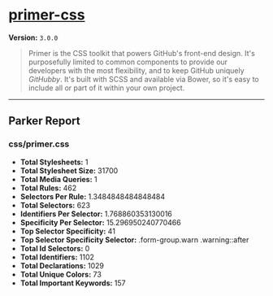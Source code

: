 # [primer-css]( http://primercss.io )

**Version:** `3.0.0`

> Primer is the CSS toolkit that powers GitHub's front-end design. It's purposefully limited to common components to provide our developers with the most flexibility, and to keep GitHub uniquely *GitHubby*. It's built with SCSS and available via Bower, so it's easy to include all or part of it within your own project.

* * *

## Parker Report

### css/primer.css

- **Total Stylesheets:** 1
- **Total Stylesheet Size:** 31700
- **Total Media Queries:** 1
- **Total Rules:** 462
- **Selectors Per Rule:** 1.3484848484848484
- **Total Selectors:** 623
- **Identifiers Per Selector:** 1.768860353130016
- **Specificity Per Selector:** 15.296950240770466
- **Top Selector Specificity:** 41
- **Top Selector Specificity Selector:** .form-group.warn .warning::after
- **Total Id Selectors:** 0
- **Total Identifiers:** 1102
- **Total Declarations:** 1029
- **Total Unique Colors:** 73
- **Total Important Keywords:** 157
